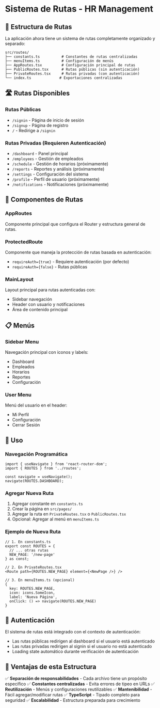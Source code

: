 # Sistema de Rutas - HR Management

## 📁 Estructura de Rutas

La aplicación ahora tiene un sistema de rutas completamente organizado y separado:

```
src/routes/
├── constants.ts          # Constantes de rutas centralizadas
├── menuItems.ts          # Configuración de menús
├── AppRoutes.tsx         # Configuración principal de rutas
├── PublicRoutes.tsx      # Rutas públicas (sin autenticación)
├── PrivateRoutes.tsx     # Rutas privadas (con autenticación)
└── index.ts             # Exportaciones centralizadas
```

## 🛣️ Rutas Disponibles

### **Rutas Públicas**
- `/signin` - Página de inicio de sesión
- `/signup` - Página de registro
- `/` - Redirige a `/signin`

### **Rutas Privadas (Requieren Autenticación)**
- `/dashboard` - Panel principal
- `/employees` - Gestión de empleados
- `/schedule` - Gestión de horarios (próximamente)
- `/reports` - Reportes y análisis (próximamente)
- `/settings` - Configuración del sistema
- `/profile` - Perfil de usuario (próximamente)
- `/notifications` - Notificaciones (próximamente)

## 🔧 Componentes de Rutas

### **AppRoutes**
Componente principal que configura el Router y estructura general de rutas.

### **ProtectedRoute**
Componente que maneja la protección de rutas basada en autenticación:
- `requireAuth={true}` - Requiere autenticación (por defecto)
- `requireAuth={false}` - Rutas públicas

### **MainLayout**
Layout principal para rutas autenticadas con:
- Sidebar navegación
- Header con usuario y notificaciones
- Área de contenido principal

## 📋 Menús

### **Sidebar Menu**
Navegación principal con iconos y labels:
- Dashboard
- Empleados
- Horarios
- Reportes
- Configuración

### **User Menu**
Menú del usuario en el header:
- Mi Perfil
- Configuración
- Cerrar Sesión

## 🚀 Uso

### **Navegación Programática**
```tsx
import { useNavigate } from 'react-router-dom';
import { ROUTES } from '../routes';

const navigate = useNavigate();
navigate(ROUTES.DASHBOARD);
```

### **Agregar Nueva Ruta**
1. Agregar constante en `constants.ts`
2. Crear la página en `src/pages/`
3. Agregar la ruta en `PrivateRoutes.tsx` o `PublicRoutes.tsx`
4. Opcional: Agregar al menú en `menuItems.ts`

### **Ejemplo de Nueva Ruta**
```tsx
// 1. En constants.ts
export const ROUTES = {
  // ... otras rutas
  NEW_PAGE: '/new-page'
} as const;

// 2. En PrivateRoutes.tsx
<Route path={ROUTES.NEW_PAGE} element={<NewPage />} />

// 3. En menuItems.ts (opcional)
{
  key: ROUTES.NEW_PAGE,
  icon: icons.SomeIcon,
  label: 'Nueva Página',
  onClick: () => navigate(ROUTES.NEW_PAGE)
}
```

## 🔐 Autenticación

El sistema de rutas está integrado con el contexto de autenticación:
- Las rutas públicas redirigen al dashboard si el usuario está autenticado
- Las rutas privadas redirigen al signin si el usuario no está autenticado
- Loading state automático durante verificación de autenticación

## 🎨 Ventajas de esta Estructura

✅ **Separación de responsabilidades** - Cada archivo tiene un propósito específico
✅ **Constantes centralizadas** - Evita errores de tipeo en URLs
✅ **Reutilización** - Menús y configuraciones reutilizables
✅ **Mantenibilidad** - Fácil agregar/modificar rutas
✅ **TypeScript** - Tipado completo para seguridad
✅ **Escalabilidad** - Estructura preparada para crecimiento
